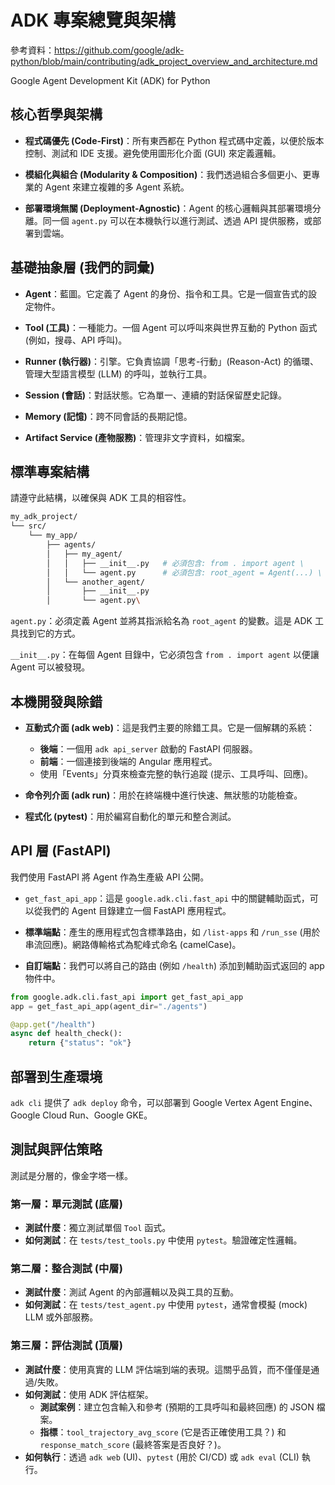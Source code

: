 # ADK 專案總覽與架構

參考資料：https://github.com/google/adk-python/blob/main/contributing/adk_project_overview_and_architecture.md

Google Agent Development Kit (ADK) for Python

## 核心哲學與架構

- **程式碼優先 (Code-First)**：所有東西都在 Python 程式碼中定義，以便於版本控制、測試和 IDE 支援。避免使用圖形化介面 (GUI) 來定義邏輯。

- **模組化與組合 (Modularity & Composition)**：我們透過組合多個更小、更專業的 Agent 來建立複雜的多 Agent 系統。

- **部署環境無關 (Deployment-Agnostic)**：Agent 的核心邏輯與其部署環境分離。同一個 `agent.py` 可以在本機執行以進行測試、透過 API 提供服務，或部署到雲端。

## 基礎抽象層 (我們的詞彙)

- **Agent**：藍圖。它定義了 Agent 的身份、指令和工具。它是一個宣告式的設定物件。

- **Tool (工具)**：一種能力。一個 Agent 可以呼叫來與世界互動的 Python 函式 (例如，搜尋、API 呼叫)。

- **Runner (執行器)**：引擎。它負責協調「思考-行動」(Reason-Act) 的循環、管理大型語言模型 (LLM) 的呼叫，並執行工具。

- **Session (會話)**：對話狀態。它為單一、連續的對話保留歷史記錄。

- **Memory (記憶)**：跨不同會話的長期記憶。

- **Artifact Service (產物服務)**：管理非文字資料，如檔案。

## 標準專案結構

請遵守此結構，以確保與 ADK 工具的相容性。

```bash
my_adk_project/
└── src/
    └── my_app/
        ├── agents/
        │   ├── my_agent/
        │   │   ├── __init__.py   # 必須包含: from . import agent \
        │   │   └── agent.py      # 必須包含: root_agent = Agent(...) \
        │   └── another_agent/
        │       ├── __init__.py
        │       └── agent.py\
```

`agent.py`：必須定義 Agent 並將其指派給名為 `root_agent` 的變數。這是 ADK 工具找到它的方式。

`__init__.py`：在每個 Agent 目錄中，它必須包含 `from . import agent` 以便讓 Agent 可以被發現。

## 本機開發與除錯

- **互動式介面 (adk web)**：這是我們主要的除錯工具。它是一個解耦的系統：
    - **後端**：一個用 `adk api_server` 啟動的 FastAPI 伺服器。
    - **前端**：一個連接到後端的 Angular 應用程式。
    - 使用「Events」分頁來檢查完整的執行追蹤 (提示、工具呼叫、回應)。

- **命令列介面 (adk run)**：用於在終端機中進行快速、無狀態的功能檢查。

- **程式化 (pytest)**：用於編寫自動化的單元和整合測試。

## API 層 (FastAPI)

我們使用 FastAPI 將 Agent 作為生產級 API 公開。

- `get_fast_api_app`：這是 `google.adk.cli.fast_api` 中的關鍵輔助函式，可以從我們的 Agent 目錄建立一個 FastAPI 應用程式。

- **標準端點**：產生的應用程式包含標準路由，如 `/list-apps` 和 `/run_sse` (用於串流回應)。網路傳輸格式為駝峰式命名 (camelCase)。

- **自訂端點**：我們可以將自己的路由 (例如 `/health`) 添加到輔助函式返回的 app 物件中。

```python
from google.adk.cli.fast_api import get_fast_api_app
app = get_fast_api_app(agent_dir="./agents")

@app.get("/health")
async def health_check():
    return {"status": "ok"}
```

## 部署到生產環境

`adk cli` 提供了 `adk deploy` 命令，可以部署到 Google Vertex Agent Engine、Google Cloud Run、Google GKE。

## 測試與評估策略

測試是分層的，像金字塔一樣。

### 第一層：單元測試 (底層)

- **測試什麼**：獨立測試單個 `Tool` 函式。
- **如何測試**：在 `tests/test_tools.py` 中使用 `pytest`。驗證確定性邏輯。

### 第二層：整合測試 (中層)

- **測試什麼**：測試 Agent 的內部邏輯以及與工具的互動。
- **如何測試**：在 `tests/test_agent.py` 中使用 `pytest`，通常會模擬 (mock) LLM 或外部服務。

### 第三層：評估測試 (頂層)

- **測試什麼**：使用真實的 LLM 評估端到端的表現。這關乎品質，而不僅僅是通過/失敗。
- **如何測試**：使用 ADK 評估框架。
    - **測試案例**：建立包含輸入和參考 (預期的工具呼叫和最終回應) 的 JSON 檔案。
    - **指標**：`tool_trajectory_avg_score` (它是否正確使用工具？) 和 `response_match_score` (最終答案是否良好？)。
- **如何執行**：透過 `adk web` (UI)、`pytest` (用於 CI/CD) 或 `adk eval` (CLI) 執行。
